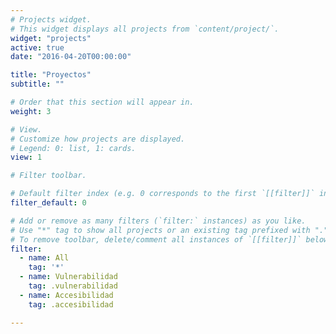 ```yaml
---
# Projects widget.
# This widget displays all projects from `content/project/`.
widget: "projects"
active: true
date: "2016-04-20T00:00:00"

title: "Proyectos"
subtitle: ""

# Order that this section will appear in.
weight: 3

# View.
# Customize how projects are displayed.
# Legend: 0: list, 1: cards.
view: 1

# Filter toolbar.

# Default filter index (e.g. 0 corresponds to the first `[[filter]]` instance below).
filter_default: 0

# Add or remove as many filters (`filter:` instances) as you like.
# Use "*" tag to show all projects or an existing tag prefixed with "." to filter by specific tag.
# To remove toolbar, delete/comment all instances of `[[filter]]` below.
filter:
  - name: All
    tag: '*'
  - name: Vulnerabilidad
    tag: .vulnerabilidad
  - name: Accesibilidad
    tag: .accesibilidad

---
```

